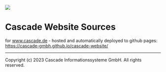 [![](https://github.com/cascade-gmbh/cascade-website/actions/workflows/continous-integration.yml/badge.svg)](https://github.com/cascade-gmbh/cascade-website/actions/workflows/continous-integration.yml)

# Cascade Website Sources
for www.cascade.de - hosted and automatically deployed to github pages: https://cascade-gmbh.github.io/cascade-website/

---
Copyright (c) 2023 Cascade Informationssysteme GmbH. All rights reserved. 
